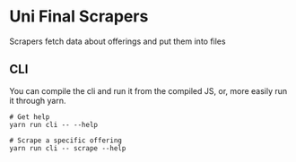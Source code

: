 # Uni Final Scrapers

Scrapers fetch data about offerings and put them into files

## CLI

You can compile the cli and run it from the compiled JS, or, more easily run it through yarn.

```shell script
# Get help
yarn run cli -- --help

# Scrape a specific offering
yarn run cli -- scrape --help
```

